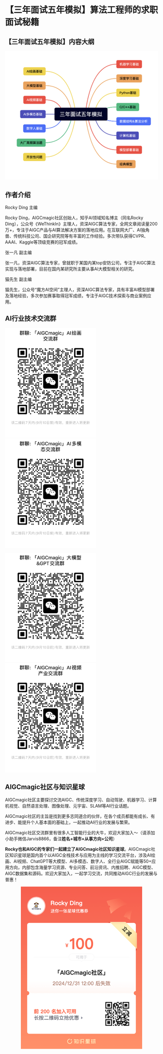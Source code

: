 # 【三年面试五年模拟】算法工程师的求职面试秘籍

## 【三年面试五年模拟】内容大纲

![【三年面试五年模拟】内容大纲](imgs/框架.png)

## 作者介绍

Rocky Ding 主编

Rocky Ding，AIGCmagic社区创始人，知乎AI领域知名博主（同名Rocky Ding），公众号《WeThinkIn》主理人，资深AIGC算法专家，全网文章阅读量200万+，专注于AIGC产品与AI算法解决方案的落地应用。在互联网大厂、AI独角兽、传统科技公司、国企研究院等有丰富的工作经验。多次带队获得CVPR、AAAI、Kaggle等顶级竞赛的冠军成绩。

张一凡 副主编

张一凡，资深AIGC算法专家，曾就职于某国内某top安防公司，专注于AIGC算法实现与落地部署，目前在国内某研究所主要从事AI大模型相关的研究。

猫先生 副主编   

猫先生，公众号“魔方AI空间”主理人，资深AIGC算法专家，具有丰富AI模型部署及落地经验，多次参加赛事取得冠军成绩，专注于AIGC技术探索与商业案例应用。

## AI行业技术交流群

<img src="imgs/AI绘画交流群.jpg" alt="AIGCmagic社区-AI绘画交流群" width="300"/><img src="imgs/AI多模态交流群.jpg" alt="AIGCmagic社区-AI多模态交流群" width="300"/>

<img src="imgs/大模型交流群.jpg" alt="AIGCmagic社区-大模型交流群" width="300"/><img src="imgs/AI视频交流群.jpg" alt="AIGCmagic社区-AI视频交流群" width="300"/>

## AIGCmagic社区与知识星球
AIGCmagic社区主要探讨交流AIGC、传统深度学习、自动驾驶、机器学习、计算机视觉、自然语言处理、图像处理、元宇宙、SLAM等AI行业话题。

AIGCmagic社区的主旨是找到更多志同道合的伙伴，在各个成员都能有成长、有进步、能提升个人基本面的基础上，一起推动AI行业的发展与繁荣。

AIGCmagic社区交流群里有很多人工智能行业的大牛，欢迎大家加入～（请添加小助手微信Jarvis8866，备注**姓名+城市+从事方向+公司**）

**Rocky也和AIGC的专家们一起建立了AIGCmagic社区知识星球**。AIGCmagic社区知识星球是国内首个以AIGC全栈技术与应用为主线的学习交流平台，涉及AI绘画、AI视频、ChatGPT等大模型、AI多模态、数字人、全行业AIGC赋能等50+应用方向，内部包含海量学习资源、专业问答、前沿资讯、内推招聘、AIGC模型、AIGC数据集和源码。欢迎大家加入，一起学习交流，共同推动AIGC行业的发展与普惠！

<div align=center>
<img src="imgs/星球优惠卷.png" alt="AIGCmagic社区知识星球海报" width="400"/>
</div>
